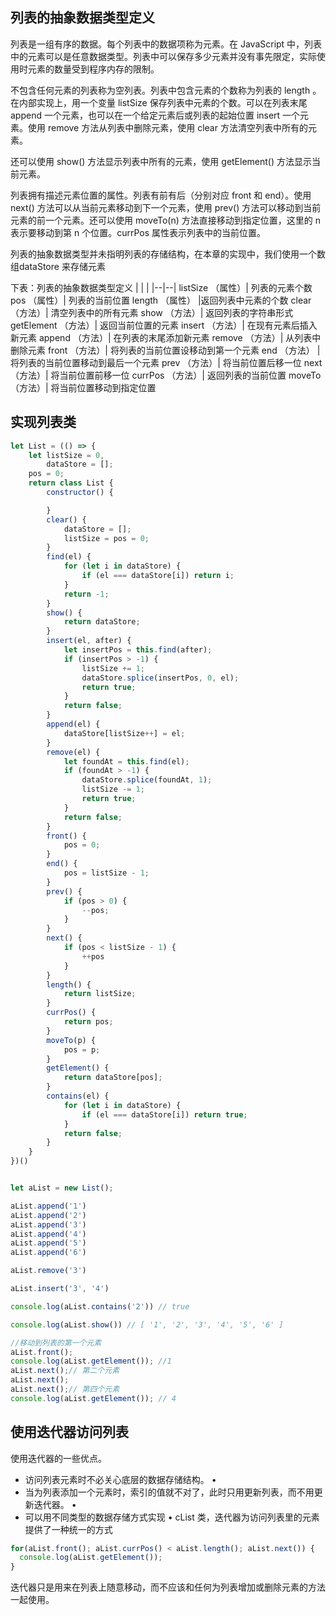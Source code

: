 ## 列表的抽象数据类型定义

列表是一组有序的数据。每个列表中的数据项称为元素。在 JavaScript 中，列表中的元素可以是任意数据类型。列表中可以保存多少元素并没有事先限定，实际使用时元素的数量受到程序内存的限制。

不包含任何元素的列表称为空列表。列表中包含元素的个数称为列表的 length 。在内部实现上，用一个变量 listSize 保存列表中元素的个数。可以在列表末尾 append 一个元素，也可以在一个给定元素后或列表的起始位置 insert 一个元素。使用 remove 方法从列表中删除元素，使用 clear 方法清空列表中所有的元素。

还可以使用 show() 方法显示列表中所有的元素，使用 getElement() 方法显示当前元素。

列表拥有描述元素位置的属性。列表有前有后（分别对应 front 和 end）。使用 next() 方法可以从当前元素移动到下一个元素，使用 prev() 方法可以移动到当前元素的前一个元素。还可以使用 moveTo(n) 方法直接移动到指定位置，这里的 n 表示要移动到第 n 个位置。currPos 属性表示列表中的当前位置。

列表的抽象数据类型并未指明列表的存储结构，在本章的实现中，我们使用一个数组dataStore 来存储元素

下表：列表的抽象数据类型定义
| | |
|--|--|
listSize （属性）| 列表的元素个数
pos （属性）| 列表的当前位置
length （属性） |返回列表中元素的个数
clear （方法）| 清空列表中的所有元素
show （方法）| 返回列表的字符串形式
getElement （方法）| 返回当前位置的元素
insert （方法）| 在现有元素后插入新元素
append （方法）| 在列表的末尾添加新元素
remove （方法）| 从列表中删除元素
front （方法）| 将列表的当前位置设移动到第一个元素
end （方法） |将列表的当前位置移动到最后一个元素
prev （方法）| 将当前位置后移一位
next （方法）| 将当前位置前移一位
currPos （方法）| 返回列表的当前位置
moveTo （方法）| 将当前位置移动到指定位置

## 实现列表类

```js
let List = (() => {
    let listSize = 0,
        dataStore = [];
    pos = 0;
    return class List {
        constructor() {

        }
        clear() {
            dataStore = [];
            listSize = pos = 0;
        }
        find(el) {
            for (let i in dataStore) {
                if (el === dataStore[i]) return i;
            }
            return -1;
        }
        show() {
            return dataStore;
        }
        insert(el, after) {
            let insertPos = this.find(after);
            if (insertPos > -1) {
                listSize += 1;
                dataStore.splice(insertPos, 0, el);
                return true;
            }
            return false;
        }
        append(el) {
            dataStore[listSize++] = el;
        }
        remove(el) {
            let foundAt = this.find(el);
            if (foundAt > -1) {
                dataStore.splice(foundAt, 1);
                listSize -= 1;
                return true;
            }
            return false;
        }
        front() {
            pos = 0;
        }
        end() {
            pos = listSize - 1;
        }
        prev() {
            if (pos > 0) {
                --pos;
            }
        }
        next() {
            if (pos < listSize - 1) {
                ++pos
            }
        }
        length() {
            return listSize;
        }
        currPos() {
            return pos;
        }
        moveTo(p) {
            pos = p;
        }
        getElement() {
            return dataStore[pos];
        }
        contains(el) {
            for (let i in dataStore) {
                if (el === dataStore[i]) return true;
            }
            return false;
        }
    }
})()


let aList = new List();

aList.append('1')
aList.append('2')
aList.append('3')
aList.append('4')
aList.append('5')
aList.append('6')

aList.remove('3')

aList.insert('3', '4')

console.log(aList.contains('2')) // true

console.log(aList.show()) // [ '1', '2', '3', '4', '5', '6' ]

//移动到列表的第一个元素
aList.front();
console.log(aList.getElement()); //1
aList.next();// 第二个元素
aList.next();
aList.next();// 第四个元素
console.log(aList.getElement()); // 4
```

## 使用迭代器访问列表

使用迭代器的一些优点。
- 访问列表元素时不必关心底层的数据存储结构。 •
- 当为列表添加一个元素时，索引的值就不对了，此时只用更新列表，而不用更新迭代器。 •
- 可以用不同类型的数据存储方式实现 •  cList 类，迭代器为访问列表里的元素提供了一种统一的方式

```js
for(aList.front(); aList.currPos() < aList.length(); aList.next()) {
  console.log(aList.getElement());
}
```

迭代器只是用来在列表上随意移动，而不应该和任何为列表增加或删除元素的方法一起使用。